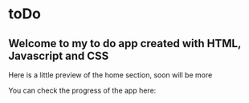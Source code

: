 # toDo

<h2>Welcome to my to do app created with HTML, Javascript and CSS</h2>


<p>Here is a little preview of the home section, soon will be more</p>
<p>You can check the progress of the app here: </p>
